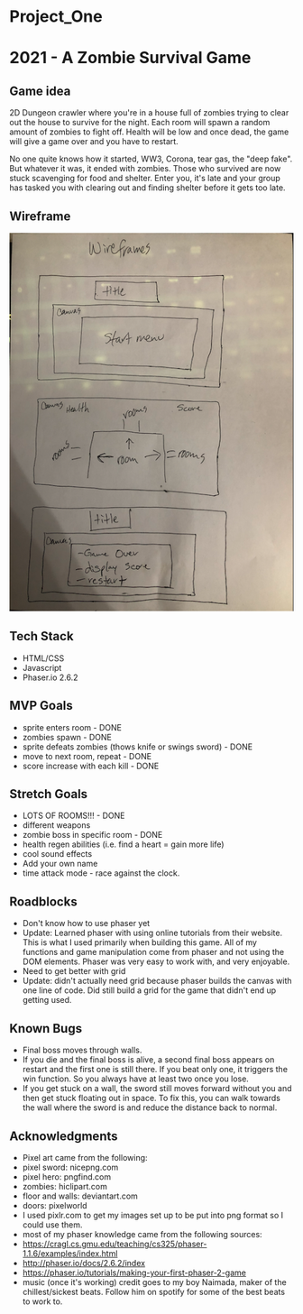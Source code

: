 # Project_One

# 2021 - A Zombie Survival Game

## Game idea

2D Dungeon crawler where you're in a house full of zombies trying to clear out the house to survive for the night.
Each room will spawn a random amount of zombies to fight off. Health will be low and once dead, the game will give a game over and you have to restart.

No one quite knows how it started, WW3, Corona, tear gas, the "deep fake". But whatever it was, it ended with zombies. Those who survived are now stuck scavenging for food and shelter. Enter you, it's late and your group has tasked you with clearing out and finding shelter before it gets too late.

## Wireframe

![](img/wireframe.png)

## Tech Stack

- HTML/CSS
- Javascript
- Phaser.io 2.6.2

## MVP Goals

- sprite enters room - DONE
- zombies spawn - DONE
- sprite defeats zombies (thows knife or swings sword) - DONE
- move to next room, repeat - DONE
- score increase with each kill - DONE

## Stretch Goals

- LOTS OF ROOMS!!! - DONE
- different weapons
- zombie boss in specific room - DONE
- health regen abilities (i.e. find a heart = gain more life)
- cool sound effects
- Add your own name
- time attack mode - race against the clock.

## Roadblocks

- Don't know how to use phaser yet
- Update: Learned phaser with using online tutorials from their website. This is what I used primarily when building this game. All of my functions and game manipulation come from phaser and not using the DOM elements. Phaser was very easy to work with, and very enjoyable.
- Need to get better with grid
- Update: didn't actually need grid because phaser builds the canvas with one line of code. Did still build a grid for the game that didn't end up getting used.

## Known Bugs
- Final boss moves through walls.
- If you die and the final boss is alive, a second final boss appears on restart and the first one is still there. If you beat only one, it triggers the win function. So you always have at least two once you lose.
- If you get stuck on a wall, the sword still moves forward without you and then get stuck floating out in space. To fix this, you can walk towards the wall where the sword is and reduce the distance back to normal.

## Acknowledgments 

- Pixel art came from the following:
- pixel sword: nicepng.com
- pixel hero: pngfind.com
- zombies: hiclipart.com
- floor and walls: deviantart.com
- doors: pixelworld
- I used pixlr.com to get my images set up to be put into png format so I could use them.
- most of my phaser knowledge came from the following sources:
- https://cragl.cs.gmu.edu/teaching/cs325/phaser-1.1.6/examples/index.html
- http://phaser.io/docs/2.6.2/index
- https://phaser.io/tutorials/making-your-first-phaser-2-game
- music (once it's working) credit goes to my boy Naimada, maker of the chillest/sickest beats. Follow him on spotify for some of the best beats to work to. 